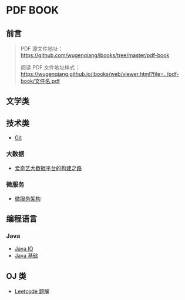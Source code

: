 # PDF BOOK

## 前言

> PDF 源文件地址：https://github.com/wugenqiang/ibooks/tree/master/pdf-book
>
> 阅读 PDF 文件地址样式：https://wugenqiang.github.io/ibooks/web/viewer.html?file=../pdf-book/文件名.pdf

## 文学类



## 技术类

* [Git](https://wugenqiang.github.io/ibooks/web/viewer.html?file=../pdf-book/Git.pdf)

### 大数据

* [爱奇艺大数据平台的构建之路](https://wugenqiang.github.io/ibooks/web/viewer.html?file=../pdf-book/爱奇艺大数据平台的构建之路.pdf)

### 微服务

* [微服务架构](https://wugenqiang.github.io/ibooks/web/viewer.html?file=../pdf-book/1.6%20Aliyun%20ApasaDB%20Go%20微服务架构.pdf)

## 编程语言

### Java

* [Java IO](https://wugenqiang.github.io/ibooks/web/viewer.html?file=../pdf-book/Java%20IO.pdf)
* [Java 基础](https://wugenqiang.github.io/ibooks/web/viewer.html?file=../pdf-book/Java%20基础.pdf)

## OJ 类

* [Leetcode 题解](https://wugenqiang.github.io/ibooks/web/viewer.html?file=../pdf-book/Leetcode%20题解.pdf)